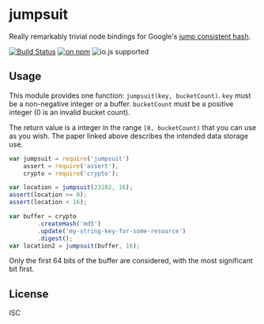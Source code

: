 # jumpsuit

Really remarkably trivial node bindings for Google's [jump consistent hash](http://arxiv.org/pdf/1406.2294v1.pdf).

[![Build Status](http://img.shields.io/travis/ceejbot/jumpsuit/master.svg?style=flat)](http://travis-ci.org/ceejbot/jumpsuit) [![on npm](http://img.shields.io/npm/v/jumpsuit.svg?style=flat)](https://www.npmjs.com/package/jumpsuit) ![io.js supported](https://img.shields.io/badge/io.js-supported-green.svg?style=flat)

## Usage

This module provides one function: `jumpsuit(key, bucketCount)`. `key` must be a non-negative integer or a buffer. `bucketCount` must be a positive integer (0 is an invalid bucket count).

The return value is a integer in the range `[0, bucketCount)` that you can use as you wish. The paper linked above describes the intended data storage use.

```javascript
var jumpsuit = require('jumpsuit')
    assert = require('assert'),
    crypto = require('crypto');

var location = jumpsuit(23102, 16);
assert(location >= 0);
assert(location < 16);

var buffer = crypto
        .createHash('md5')
        .update('my-string-key-for-some-resource')
        .digest();
var location2 = jumpsuit(buffer, 16);
```

Only the first 64 bits of the buffer are considered, with the most significant bit first.

## License

ISC
